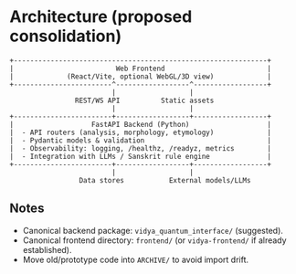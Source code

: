 # Architecture (proposed consolidation)

```
+--------------------------------------------------------------+
|                         Web Frontend                         |
|             (React/Vite, optional WebGL/3D view)             |
+------------------------^------------------^------------------+
                         |                  |
                REST/WS API          Static assets
                         |                  |
+------------------------+------------------+------------------+
|                   FastAPI Backend (Python)                   |
|  - API routers (analysis, morphology, etymology)             |
|  - Pydantic models & validation                              |
|  - Observability: logging, /healthz, /readyz, metrics        |
|  - Integration with LLMs / Sanskrit rule engine              |
+------------------------+------------------+------------------+
                         |                  |
                 Data stores           External models/LLMs
```
## Notes
- Canonical backend package: `vidya_quantum_interface/` (suggested).
- Canonical frontend directory: `frontend/` (or `vidya-frontend/` if already established).
- Move old/prototype code into `ARCHIVE/` to avoid import drift.

